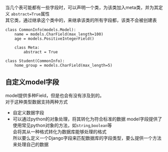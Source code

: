 当几个表可能都有一些字段时，可以声明一个类，为该类加入meta类，并为其定义 `abstract=True`属性  
其它类，通过继承这个类中的，来继承该类的所有字段都，该类不会被创建表
```
class CommonInfo(models.Model):
    name = models.CharField(max_length=100)
    age = models.PositiveIntegerField()

    class Meta:
        abstract = True

class Student(CommonInfo):
    home_group = models.CharField(max_length=5)
```
## 自定义model字段
model提供多种Field，但是也会有没有涉及到的。  
对于这种类型数据支持两种方式  
- 自定义数据字段
- 可以通过python的对象处理，将其转化为符合标准的数据
model字段提供了使用常见python对象的方法，如`string`,`boolean`等  
会将其从一种格式转化为数据库能够处理的格式  
所以要么定义一个Django字段来匹配数据库的字段类型，要么提供一个方法来处理自己的数据  

